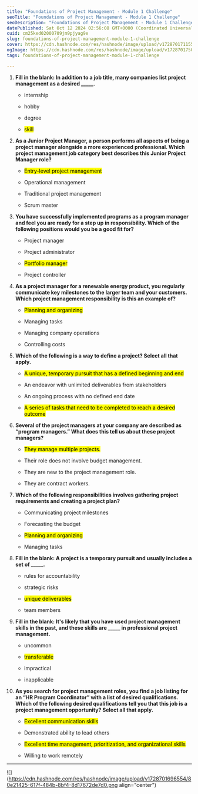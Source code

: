 ```yaml
---
title: "Foundations of Project Management - Module 1 Challenge"
seoTitle: "Foundations of Project Management - Module 1 Challenge"
seoDescription: "Foundations of Project Management - Module 1 Challenge"
datePublished: Sat Oct 12 2024 02:56:08 GMT+0000 (Coordinated Universal Time)
cuid: cm25ked02000709jm9pjyag9e
slug: foundations-of-project-management-module-1-challenge
cover: https://cdn.hashnode.com/res/hashnode/image/upload/v1728701711559/6230de5d-b0db-425f-9940-52c5a5da81bf.png
ogImage: https://cdn.hashnode.com/res/hashnode/image/upload/v1728701750013/86434baf-e4fa-45dd-8e45-bf79bcf0f1af.png
tags: foundations-of-project-management-module-1-challenge

---
```


1. **Fill in the blank: In addition to a job title, many companies list project management as a desired \_\_\_\_\_.**
    
    * internship
        
    * hobby
        
    * degree
        
    * <mark>skill</mark>
        
2. **As a Junior Project Manager, a person performs all aspects of being a project manager alongside a more experienced professional. Which project management job category best describes this Junior Project Manager role?**
    
    * <mark>Entry-level project management</mark>
        
    * Operational management
        
    * Traditional project management
        
    * Scrum master
        
3. **You have successfully implemented programs as a program manager and feel you are ready for a step up in responsibility. Which of the following positions would you be a good fit for?**
    
    * Project manager
        
    * Project administrator
        
    * <mark>Portfolio manager</mark>
        
    * Project controller
        
4. **As a project manager for a renewable energy product, you regularly communicate key milestones to the larger team and your customers. Which project management responsibility is this an example of?**
    
    * <mark>Planning and organizing</mark>
        
    * Managing tasks
        
    * Managing company operations
        
    * Controlling costs
        
5. **Which of the following is a way to define a project? Select all that apply.**
    
    * <mark>A unique, temporary pursuit that has a defined beginning and end</mark>
        
    * An endeavor with unlimited deliverables from stakeholders
        
    * An ongoing process with no defined end date
        
    * <mark>A series of tasks that need to be completed to reach a desired outcome</mark>
        
6. **Several of the project managers at your company are described as “program managers.” What does this tell us about these project managers?**
    
    * <mark>They manage multiple projects.</mark>
        
    * Their role does not involve budget management.
        
    * They are new to the project management role.
        
    * They are contract workers.
        
7. **Which of the following responsibilities involves gathering project requirements and creating a project plan?**
    
    * Communicating project milestones
        
    * Forecasting the budget
        
    * <mark>Planning and organizing</mark>
        
    * Managing tasks
        
8. **Fill in the blank: A project is a temporary pursuit and usually includes a set of \_\_\_\_\_.**
    
    * rules for accountability
        
    * strategic risks
        
    * <mark>unique deliverables</mark>
        
    * team members
        
9. **Fill in the blank: It's likely that you have used project management skills in the past, and these skills are \_\_\_\_\_ in professional project management.**
    
    * uncommon
        
    * <mark>transferable</mark>
        
    * impractical
        
    * inapplicable
        
10. **As you search for project management roles, you find a job listing for an “HR Program Coordinator” with a list of desired qualifications. Which of the following desired qualifications tell you that this job is a project management opportunity? Select all that apply.**
    
    * <mark>Excellent communication skills</mark>
        
    * Demonstrated ability to lead others
        
    * <mark>Excellent time management, prioritization, and organizational skills</mark>
        
    * Willing to work remotely
        

---

![](https://cdn.hashnode.com/res/hashnode/image/upload/v1728701696554/80e21425-617f-484b-8bf4-8d17672de7d0.png align="center")